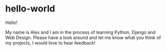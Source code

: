 # hello-world

Hello!

My name is Alex and I am in the process of learning Python, Django and Web Design.  Please have a look around and let me know what you
think of my projects, I would love to hear feedback!
